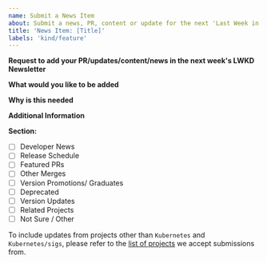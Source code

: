 ```yaml
---
name: Submit a News Item
about: Submit a news, PR, content or update for the next 'Last Week in Kubernetes Development' Newsletter
title: 'News Item: [Title]'
labels: 'kind/feature'
---
```


**Request to add your PR/updates/content/news in the next week's LWKD Newsletter**
<!-- Please only use this template for submitting content you'd like to feature in the LWKD Newsletter -->
<!-- See https://kubernetes.io/docs/contribute/start/ for guidance on writing an actionable issue description. -->

**What would you like to be added**
<!-- Please provide a detailed description of how this news, feature, or enhancement should function from the reader's perspective -->


**Why is this needed**
<!-- Provide more context of how this information can be used in practice?, who will benefit from this?, why are they being added? -->


**Additional Information**
<!-- Provide any supplementary notes, comments or links related to your submission. If required, you may also attach drawings or mockups to aid in understanding -->

**Section:**
<!-- Choose the most appropriate portion of the newsletter for this information -->
- [ ] Developer News
- [ ] Release Schedule
- [ ] Featured PRs
- [ ] Other Merges
- [ ] Version Promotions/ Graduates
- [ ] Deprecated
- [ ] Version Updates
- [ ] Related Projects
- [ ] Not Sure / Other

To include updates from projects other than `Kubernetes` and `Kubernetes/sigs`, please refer to the [list of projects]() we accept submissions from.
